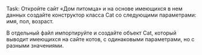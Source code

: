 Task:
Откройте сайт «‎Дом питомца» и на основе имеющихся в нем данных создайте конструктор класса Cat со следующими параметрами: имя, пол, возраст.

В отдельный файл импортируйте и создайте объект Cat, который выводит имеющихся на сайте котов, с одинаковыми параметрами, но с разными значениями. 
